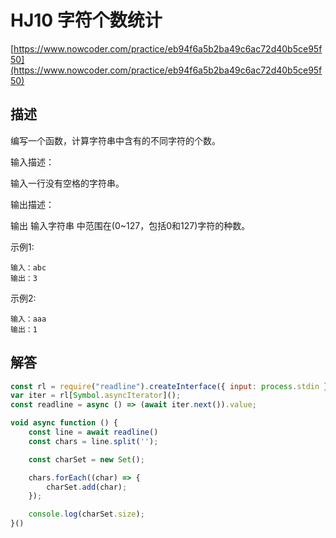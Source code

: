 # HJ10 字符个数统计

[https://www.nowcoder.com/practice/eb94f6a5b2ba49c6ac72d40b5ce95f50](https://www.nowcoder.com/practice/eb94f6a5b2ba49c6ac72d40b5ce95f50)

## 描述

编写一个函数，计算字符串中含有的不同字符的个数。

输入描述：

输入一行没有空格的字符串。

输出描述：

输出 输入字符串 中范围在(0~127，包括0和127)字符的种数。

示例1:

```text
输入：abc
输出：3
```

示例2:

```text
输入：aaa
输出：1
```

## 解答

```javascript
const rl = require("readline").createInterface({ input: process.stdin });
var iter = rl[Symbol.asyncIterator]();
const readline = async () => (await iter.next()).value;

void async function () {
    const line = await readline()
    const chars = line.split('');

    const charSet = new Set();

    chars.forEach((char) => {
        charSet.add(char);
    });

    console.log(charSet.size);
}()
```